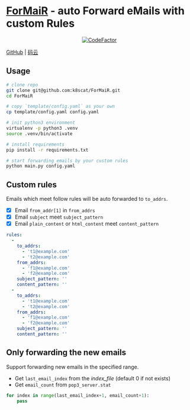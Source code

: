 # [ForMaiR](https://formair.io) - auto Forward eMails with custom Rules

<p align="center">
  <a href="https://www.codefactor.io/repository/github/k8scat/formair"><img src="https://www.codefactor.io/repository/github/k8scat/formair/badge" alt="CodeFactor" /></a>
</p>

<p>
  <a href="https://github.com/k8scat/ForMaiR">GitHub</a> |
  <a href="https://gitee.com/hsowan/ForMaiR">码云</a>
</p>

## Usage

```bash
# clone repo
git clone git@github.com:k8scat/ForMaiR.git
cd ForMaiR

# copy `template/config.yaml` as your own
cp template/config.yaml config.yaml

# init python3 environment
virtualenv -p python3 .venv
source .venv/bin/activate

# install requirements
pip install -r requirements.txt

# start forwarding emails by your custom rules
python main.py config.yaml
```

## Custom rules

Emails which meet follow rules will be auto forwarded to `to_addrs`.

- [x] Email `from_addr[1]` in `from_addrs`
- [x] Email `subject` meet `subject_pattern`
- [x] Email `plain_content` or `html_content` meet `content_pattern`

```yaml
rules:
  -
    to_addrs:
      - 't1@example.com'
      - 't2@example.com'
    from_addrs:
      - 'f1@example.com'
      - 'f2@example.com'
    subject_pattern: ''
    content_pattern: ''
  -
    to_addrs:
      - 't1@example.com'
      - 't2@example.com'
    from_addrs:
      - 'f1@example.com'
      - 'f2@example.com'
    subject_pattern: ''
    content_pattern: ''
```

## Only forwarding the new emails

Support forwarding new emails in the specified range.

- Get `last_email_index` from the _index_file_ (default 0 if not exists)
- Get `email_count` from `pop3_server.stat`

```python
for index in range(last_email_index+1, email_count+1):
    pass
```
